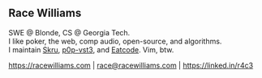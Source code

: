 ## Race Williams

SWE @ Blonde, CS @ Georgia Tech.\
I like poker, the web, comp audio, open-source, and algorithms.\
I maintain [Skru](https://github.com/skrusenti/skru), [p0p-vst3](https://github.com/p0p-vst3), and [Eatcode](https://github.com/eatcoders/eatcode). Vim, btw.

https://racewilliams.com | race@racewilliams.com | https://linked.in/r4c3

